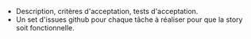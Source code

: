 - Description, critères d'acceptation, tests d'acceptation.
- Un set d'issues github pour chaque tâche à réaliser pour que la story soit fonctionnelle.
